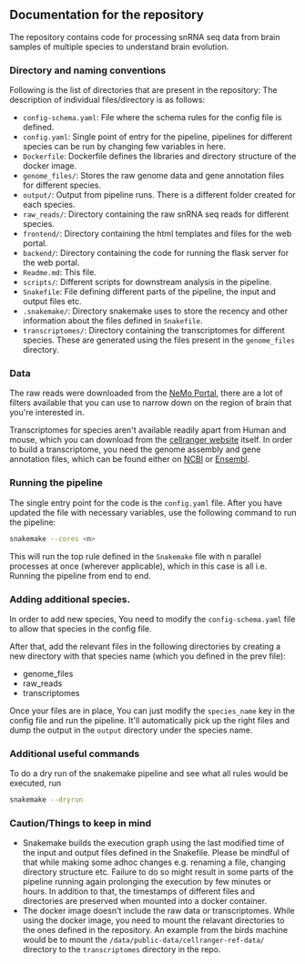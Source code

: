 ## Documentation for the repository

The repository contains code for processing snRNA seq data from brain samples of multiple species to understand brain evolution. 

### Directory and naming conventions 

Following is the list of directories that are present in the repository: The description of individual files/directory is as follows: 
- `config-schema.yaml`: File where the schema rules for the config file is defined. 
- `config.yaml`: Single point of entry for the pipeline, pipelines for different species can be run by changing few variables in here. 
- `Dockerfile`: Dockerfile defines the libraries and directory structure of the docker image. 
- `genome_files/`: Stores the raw genome data and gene annotation files for different species. 
- `output/`: Output from pipeline runs. There is a different folder created for each species. 
- `raw_reads/`: Directory containing the raw snRNA seq reads for different species. 
- `frontend/`: Directory containing the html templates and files for the web portal. 
- `backend/`: Directory containing the code for running the flask server for the web portal. 
- `Readme.md`: This file. 
- `scripts/`: Different scripts for downstream analysis in the pipeline. 
- `Snakefile`: File defining different parts of the pipeline, the input and output files etc. 
- `.snakemake/`: Directory snakemake uses to store the recency and other information about the files defined in `Snakefile`. 
- `transcriptomes/`: Directory containing the transcriptomes for different species. These are generated using the files present in the `genome_files` directory. 

### Data
The raw reads were downloaded from the [NeMo Portal](https://portal.nemoarchive.org/search/), there are a lot of filters available that you can use to narrow down on the region of brain that you're interested in. 

Transcriptomes for species aren't available readily apart from Human and mouse, which you can download from the [cellranger website](https://support.10xgenomics.com/single-cell-gene-expression/software/downloads/latest?) itself. In order to build a transcriptome, you need the genome assembly and gene annotation files, which can be found either on [NCBI](https://www.ncbi.nlm.nih.gov/assembly) or [Ensembl](https://asia.ensembl.org/index.html). 

### Running the pipeline
The single entry point for the code is the `config.yaml` file. After you have updated the file with necessary variables, use the following command to run the pipeline: 
```bash 
snakemake --cores <n>
```
This will run the top rule defined in the `Snakemake` file with n parallel processes at once (wherever applicable), which in this case is all i.e. Running the pipeline from end to end. 

### Adding additional species.  

In order to add new species, You need to modify the `config-schema.yaml` file to allow that species in the config file. 

After that, add the relevant files in the following directories by creating a new directory with that species name (which you defined in the prev file): 
- genome_files
- raw_reads
- transcriptomes

Once your files are in place, You can just modify the `species_name` key in the config file and run the pipeline. It'll automatically pick up the right files and dump the output in the `output` directory under the species name. 

### Additional useful commands 

To do a dry run of the snakemake pipeline and see what all rules would be executed, run 
```bash 
snakemake --dryrun
```
### Caution/Things to keep in mind
- Snakemake builds the execution graph using the last modified time of the input and output files defined in the Snakefile. Please be mindful of that while making some adhoc changes e.g. renaming a file, changing directory structure etc. Failure to do so might result in some parts of the pipeline running again prolonging the execution by few minutes or hours. In addition to that, the timestamps of different files and directories are preserved when mounted into a docker container.  
- The docker image doesn't include the raw data or transcriptomes. While using the docker image, you need to mount the relavant directories to the ones defined in the repository. An example from the birds machine would be to mount the `/data/public-data/cellranger-ref-data/` directory to the `transcriptomes` directory in the repo. 

